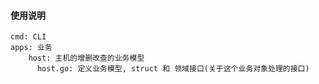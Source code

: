 #### 使用说明

```
cmd: CLI
apps: 业务
    host: 主机的增删改查的业务模型
      host.go: 定义业务模型, struct 和 领域接口(关于这个业务对象处理的接口)
```
